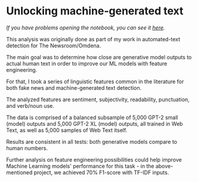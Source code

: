 # Unlocking machine-generated text

*If you have problems opening the notebook, you can see it [here](https://jebefor.github.io/projects/linguistic_features_MGT.html).*

This analysis was originally done as part of my work in automated-text detection for The Newsroom/Omdena. 

The main goal was to determine how close are generative model outputs to actual human text in order to improve our ML models with feature engineering. 

For that, I took a series of linguistic features common in the literature for both fake news and machine-generated text detection. 

The analyzed features are sentiment, subjectivity, readability, punctuation, and verb/noun use. 

The data is comprised of a balanced subsample of 5,000 GPT-2 small (model) outputs and 5,000 GPT-2 XL (model) outputs, all trained in Web Text, as well as 5,000 samples of Web Text itself.

Results are consistent in all tests: both generative models compare to human numbers. 

Further analysis on feature engineering possibilities could help improve Machine Learning models' performance for this task - in the above-mentioned project, we achieved 70% F1-score with TF-IDF inputs.
